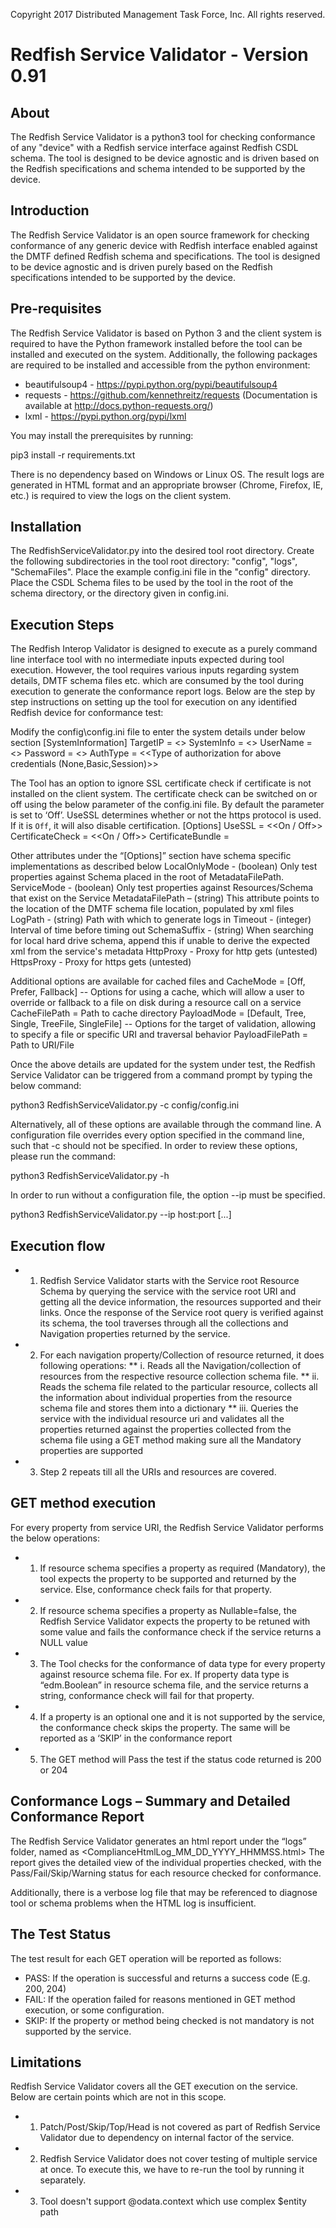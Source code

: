 Copyright 2017 Distributed Management Task Force, Inc. All rights reserved.
# Redfish Service Validator - Version 0.91

## About
The Redfish Service Validator is a python3 tool for checking conformance of any "device" with a Redfish service interface against Redfish CSDL schema.  The tool is designed to be device agnostic and is driven based on the Redfish specifications and schema intended to be supported by the device.

## Introduction
The Redfish Service Validator is an open source framework for checking conformance of any generic device with Redfish interface enabled against the DMTF defined Redfish schema and specifications. The tool is designed to be device agnostic and is driven purely based on the Redfish specifications intended to be supported by the device.

## Pre-requisites
The Redfish Service Validator is based on Python 3 and the client system is required to have the Python framework installed before the tool can be installed and executed on the system. Additionally, the following packages are required to be installed and accessible from the python environment:
* beautifulsoup4  - https://pypi.python.org/pypi/beautifulsoup4
* requests  - https://github.com/kennethreitz/requests (Documentation is available at http://docs.python-requests.org/)
* lxml - https://pypi.python.org/pypi/lxml

You may install the prerequisites by running:

pip3 install -r requirements.txt

There is no dependency based on Windows or Linux OS. The result logs are generated in HTML format and an appropriate browser (Chrome, Firefox, IE, etc.) is required to view the logs on the client system.

## Installation
The RedfishServiceValidator.py into the desired tool root directory.  Create the following subdirectories in the tool root directory: "config", "logs", "SchemaFiles".  Place the example config.ini file in the "config" directory.  Place the CSDL Schema files to be used by the tool in the root of the schema directory, or the directory given in config.ini.

## Execution Steps
The Redfish Interop Validator is designed to execute as a purely command line interface tool with no intermediate inputs expected during tool execution. However, the tool requires various inputs regarding system details, DMTF schema files etc. which are consumed by the tool during execution to generate the conformance report logs. Below are the step by step instructions on setting up the tool for execution on any identified Redfish device for conformance test:

Modify the config\config.ini file to enter the system details under below section
[SystemInformation]
TargetIP = <<IPv4 address of the system under test>>
SystemInfo = <<Describes the system>>
UserName = <<User ID of Administrator on the system>>
Password = <<Password of the Administrator>>
AuthType = <<Type of authorization for above credentials (None,Basic,Session)>>

The Tool has an option to ignore SSL certificate check if certificate is not installed on the client system. The certificate check can be switched on or off using the below parameter of the config.ini file. By default the parameter is set to ‘Off’.  UseSSL determines whether or not the https protocol is used.  If it is `Off`, it will also disable certification.
[Options]
UseSSL = <<On / Off>>
CertificateCheck = <<On / Off>>
CertificateBundle = 

Other  attributes under the “[Options]” section have schema specific implementations as described below
LocalOnlyMode - (boolean) Only test properties against Schema placed in the root of MetadataFilePath.
ServiceMode - (boolean) Only test properties against Resources/Schema that exist on the Service
MetadataFilePath – (string) This attribute points to the location of the DMTF schema file location, populated by xml files
LogPath - (string) Path with which to generate logs in
Timeout - (integer) Interval of time before timing out
SchemaSuffix - (string) When searching for local hard drive schema, append this if unable to derive the expected xml from the service's metadata
HttpProxy - Proxy for http gets (untested)
HttpsProxy - Proxy for https gets (untested)

Additional options are available for cached files and 
CacheMode = [Off, Prefer, Fallback] -- Options for using a cache, which will allow a user to override or fallback to a file on disk during a resource call on a service
CacheFilePath = Path to cache directory
PayloadMode = [Default, Tree, Single, TreeFile, SingleFile] -- Options for the target of validation, allowing to specify a file or specific URI and traversal behavior
PayloadFilePath = Path to URI/File

Once the above details are updated for the system under test, the Redfish Service Validator can be triggered from a command prompt by typing the below command:

python3 RedfishServiceValidator.py -c config/config.ini

Alternatively, all of these options are available through the command line.  A configuration file overrides every option specified in the command line, such that -c should not be specified.  In order to review these options, please run the command:

python3 RedfishServiceValidator.py -h

In order to run without a configuration file, the option --ip must be specified.

python3 RedfishServiceValidator.py --ip host:port [...]

## Execution flow
* 1.	Redfish Service Validator starts with the Service root Resource Schema by querying the service with the service root URI and getting all the device information, the resources supported and their links. Once the response of the Service root query is verified against its schema, the tool traverses through all the collections and Navigation properties returned by the service.
* 2.	For each navigation property/Collection of resource returned, it does following operations:
** i.	Reads all the Navigation/collection of resources from the respective resource collection schema file.
** ii.	Reads the schema file related to the particular resource, collects all the information about individual properties from the resource schema file and stores them into a dictionary
** iii.	Queries the service with the individual resource uri and validates all the properties returned against the properties collected from the schema file using a GET method making sure all the Mandatory properties are supported
* 3.	Step 2 repeats till all the URIs and resources are covered.
 
## GET method execution
For every property from service URI, the Redfish Service Validator performs the below operations:
* 1.	If resource schema specifies a property as required (Mandatory), the tool expects the property to be supported and returned by the service. Else, conformance check fails for that property. 
* 2.	If resource schema specifies a property as Nullable=false, the Redfish Service Validator expects the property to be retuned with some value and fails the conformance check if the service returns a NULL value 
* 3.	The Tool checks for the conformance of data type for every property against resource schema file. For ex. If property data type is “edm.Boolean” in resource schema file, and the service returns a string, conformance check will fail for that property.
* 4.	If a property is an optional one and it is not supported by the service, the conformance check skips the property. The same will be reported as a ‘SKIP’ in the conformance report
* 5.	The GET method will Pass the test if the status code returned is 200 or 204

## Conformance Logs – Summary and Detailed Conformance Report
The Redfish Service Validator generates an html report under the “logs” folder, named as <ComplianceHtmlLog_MM_DD_YYYY_HHMMSS.html> The report gives the detailed view of the individual properties checked, with the Pass/Fail/Skip/Warning status for each resource checked for conformance.

Additionally, there is a verbose log file that may be referenced to diagnose tool or schema problems when the HTML log is insufficient. 

## The Test Status
The test result for each GET operation will be reported as follows:
* PASS: If the operation is successful and returns a success code (E.g. 200, 204)
* FAIL: If the operation failed for reasons mentioned in GET method execution, or some configuration.
* SKIP: If the property or method being checked is not mandatory is not supported by the service.

## Limitations
Redfish Service Validator covers all the GET execution on the service. Below are certain points which are not in this scope.
* 1.	Patch/Post/Skip/Top/Head is not covered as part of Redfish Service Validator due to dependency on internal factor of the service.
* 2.	Redfish Service Validator does not cover testing of multiple service at once. To execute this, we have to re-run the tool by running it separately.
* 3.    Tool doesn't support @odata.context which use complex $entity path
